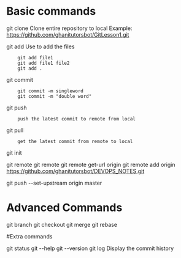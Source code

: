 # Basic commands
git clone
    Clone entire repository to local
    Example: https://github.com/ghanitutorsbot/GitLesson1.git

git add
    Use to add the files

        git add file1
        git add file1 file2
        git add .

git commit

        git commit -m singleword
        git commit -m "double word"

git push
        
        push the latest commit to remote from local
git pull
        
        get the latest commit from remote to local

git init

git remote
        git remote 
        git remote get-url origin
        git remote add origin https://github.com/ghanitutorsbot/DEVOPS_NOTES.git

git push --set-upstream origin master

# Advanced Commands

git branch
git checkout
git merge
git rebase


#Extra commands

git status
git --help
git --version
git log
    Display the commit history


